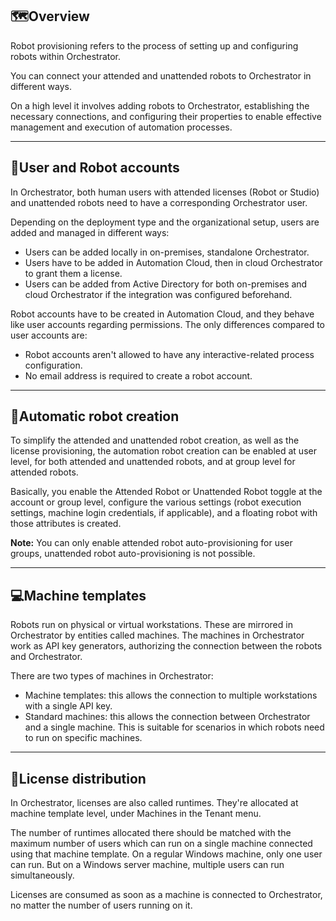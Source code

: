 ## 🗺️Overview

Robot provisioning refers to the process of setting up and configuring robots within Orchestrator.

You can connect your attended and unattended robots to Orchestrator in different ways. 

On a high level it involves adding robots to Orchestrator, establishing the necessary connections, and configuring their properties to enable effective management and execution of automation processes.

---

## 🤖User and Robot accounts

In Orchestrator, both human users with attended licenses (Robot or Studio) and unattended robots need to have a corresponding Orchestrator user.

Depending on the deployment type and the organizational setup, users are added and managed in different ways:

- Users can be added locally in on-premises, standalone Orchestrator.
- Users have to be added in Automation Cloud, then in cloud Orchestrator to grant them a license.
- Users can be added from Active Directory for both on-premises and cloud Orchestrator if the integration was configured beforehand.

Robot accounts have to be created in Automation Cloud, and they behave like user accounts regarding permissions. The only differences compared to user accounts are: 

- Robot accounts aren't allowed to have any interactive-related process configuration.
- No email address is required to create a robot account.

---

## 🤖Automatic robot creation

To simplify the attended and unattended robot creation, as well as the license provisioning, the automation robot creation can be enabled at user level, for both attended and unattended robots, and at group level for attended robots.

Basically, you enable the Attended Robot or Unattended Robot toggle at the account or group level, configure the various settings (robot execution settings, machine login credentials, if applicable), and a floating robot with those attributes is created.

**Note:** You can only enable attended robot auto-provisioning for user groups, unattended robot auto-provisioning is not possible. 

---

## 💻Machine templates

Robots run on physical or virtual workstations. These are mirrored in Orchestrator by entities called machines. The machines in Orchestrator work as API key generators, authorizing the connection between the robots and Orchestrator.

There are two types of machines in Orchestrator:

- Machine templates: this allows the connection to multiple workstations with a single API key.
- Standard machines: this allows the connection between Orchestrator and a single machine. This is suitable for scenarios in which robots need to run on specific machines.

---

## 🪪License distribution

In Orchestrator, licenses are also called runtimes. They're allocated at machine template level, under Machines in the Tenant menu.

The number of runtimes allocated there should be matched with the maximum number of users which can run on a single machine connected using that machine template. On a regular Windows machine, only one user can run. But on a Windows server machine, multiple users can run simultaneously.

Licenses are consumed as soon as a machine is connected to Orchestrator, no matter the number of users running on it.